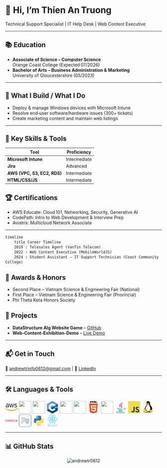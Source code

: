 # 👋 Hi, I’m Thien An Truong  
Technical Support Specialist | IT Help Desk | Web Content Executive  

---


## 📚 Education
- **Associate of Science – Computer Science**  
  Orange Coast College (Expected 07/2026)  
- **Bachelor of Arts – Business Administration & Marketing**  
  University of Gloucestershire (05/2023)

---

## 🚀 What I Build / What I Do
- Deploy & manage Windows devices with Microsoft Intune  
- Resolve end‑user software/hardware issues (300+ tickets)  
- Create marketing content and maintain web listings  

---

## 🔧 Key Skills & Tools

| Tool | Proficiency |
|------|-------------|
| **Microsoft Intune** | Intermediate |
| **Jira** | Advanced |
| **AWS (VPC, S3, EC2, RDS)** | Intermediate |
| **HTML/CSS/JS** | Intermediate |



## 🏆 Certifications
- AWS Educate: Cloud 101, Networking, Security, Generative AI  
- CodePath: Intro to Web Development & Interview Prep  
- Aviatrix: Multicloud Network Associate

---

```mermaid
timeline
    title Career Timeline
    2019 : Telesales Agent (VanTin Telecom)
    2022 : Web Content Executive (MobileWorldJS)
    2024 : Student Assistant – IT Support Technician (Coast Community College)

```

## 🏅 Awards & Honors
- Second Place – Vietnam Science & Engineering Fair (National)  
- First Place – Vietnam Science & Engineering Fair (Provincial)  
- Phi Theta Keta Honors Society


## 📂 Projects
- **DataStructure Alg Website Game** – [GitHub](https://github.com/AndrewTr0612/ds-algo-game)  
- **Web‑Content‑Exhibition‑Demo** – [Live Demo](https://delighting-clay-bicycle-337.vscodeedu.app)

---

## 📬 Get in Touch
📧 [andrewtrinfo0612@gmail.com](mailto:andrewtrinfo0612@gmail.com) | 🔗 [LinkedIn](https://www.linkedin.com/in/andrewtr0612/)  

---

## 🛠️ Languages & Tools

<p align="left">
  <a href="https://aws.amazon.com" target="_blank"><img src="https://raw.githubusercontent.com/devicons/devicon/master/icons/amazonwebservices/amazonwebservices-original-wordmark.svg" width="40" height="40"/></a>
  <a href="https://azure.microsoft.com/en-in/" target="_blank"><img src="https://www.vectorlogo.zone/logos/microsoft_azure/microsoft_azure-icon.svg" width="40" height="40"/></a>
  <a href="https://www.gnu.org/software/bash/" target="_blank"><img src="https://www.vectorlogo.zone/logos/gnu_bash/gnu_bash-icon.svg" width="40" height="40"/></a>
  <a href="https://www.w3schools.com/cpp/" target="_blank"><img src="https://raw.githubusercontent.com/devicons/devicon/master/icons/cplusplus/cplusplus-original.svg" width="40" height="40"/></a>
  <a href="https://www.figma.com/" target="_blank"><img src="https://www.vectorlogo.zone/logos/figma/figma-icon.svg" width="40" height="40"/></a>
  <a href="https://git-scm.com/" target="_blank"><img src="https://www.vectorlogo.zone/logos/git-scm/git-scm-icon.svg" width="40" height="40"/></a>
  <a href="https://www.w3.org/html/" target="_blank"><img src="https://raw.githubusercontent.com/devicons/devicon/master/icons/html5/html5-original-wordmark.svg" width="40" height="40"/></a>
  <a href="https://www.adobe.com/in/products/illustrator.html" target="_blank"><img src="https://www.vectorlogo.zone/logos/adobe_illustrator/adobe_illustrator-icon.svg" width="40" height="40"/></a>
  <a href="https://www.java.com" target="_blank"><img src="https://raw.githubusercontent.com/devicons/devicon/master/icons/java/java-original.svg" width="40" height="40"/></a>
  <a href="https://developer.mozilla.org/en-US/docs/Web/JavaScript" target="_blank"><img src="https://raw.githubusercontent.com/devicons/devicon/master/icons/javascript/javascript-original.svg" width="40" height="40"/></a>
  <a href="https://www.linux.org/" target="_blank"><img src="https://raw.githubusercontent.com/devicons/devicon/master/icons/linux/linux-original.svg" width="40" height="40"/></a>
  <a href="https://www.oracle.com/" target="_blank"><img src="https://raw.githubusercontent.com/devicons/devicon/master/icons/oracle/oracle-original.svg" width="40" height="40"/></a>
  <a href="https://www.photoshop.com/en" target="_blank"><img src="https://raw.githubusercontent.com/devicons/devicon/master/icons/photoshop/photoshop-line.svg" width="40" height="40"/></a>
  <a href="https://www.python.org" target="_blank"><img src="https://raw.githubusercontent.com/devicons/devicon/master/icons/python/python-original.svg" width="40" height="40"/></a>
  <a href="https://reactjs.org/" target="_blank"><img src="https://raw.githubusercontent.com/devicons/devicon/master/icons/react/react-original-wordmark.svg" width="40" height="40"/></a>
</p>

---



## 📊 GitHub Stats

<p align="center">
  <img src="https://github-readme-stats.vercel.app/api/top-langs?username=andrewtr0612&show_icons=true&locale=en&layout=compact" alt="andrewtr0612" />
</p>
